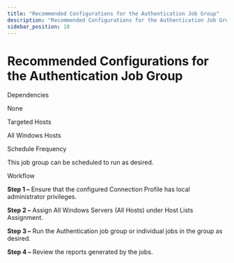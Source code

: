 ```yaml
---
title: "Recommended Configurations for the Authentication Job Group"
description: "Recommended Configurations for the Authentication Job Group"
sidebar_position: 10
---
```


# Recommended Configurations for the Authentication Job Group

Dependencies

None

Targeted Hosts

All Windows Hosts

Schedule Frequency

This job group can be scheduled to run as desired.

Workflow

**Step 1 –** Ensure that the configured Connection Profile has local administrator privileges.

**Step 2 –** Assign All Windows Servers (All Hosts) under Host Lists Assignment.

**Step 3 –** Run the Authentication job group or individual jobs in the group as desired.

**Step 4 –** Review the reports generated by the jobs.
